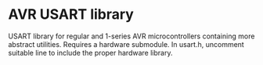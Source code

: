 # AVR USART library
USART library for regular and 1-series AVR microcontrollers containing more abstract utilities. Requires a hardware submodule.
In usart.h, uncomment suitable line to include the proper hardware library.